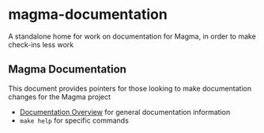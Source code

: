 # magma-documentation

A standalone home for work on documentation for Magma, in order to make check-ins less work

## Magma Documentation

This document provides pointers for those looking to make documentation changes for the Magma project

- [Documentation Overview](https://github.com/magma/magma/wiki/Contributing-Documentation) for general documentation information
- `make help` for specific commands

